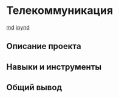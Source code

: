 # Телекоммуникация
[md](https://github.com/hundeadove/Portfolio/blob/main/Telecommunications/Telecommunications%20.md)
[ipynd](https://github.com/hundeadove/Portfolio/blob/main/Telecommunications/Telecommunications%20.ipynb)

## Описание проекта

## Навыки и инструменты

## Общий вывод
